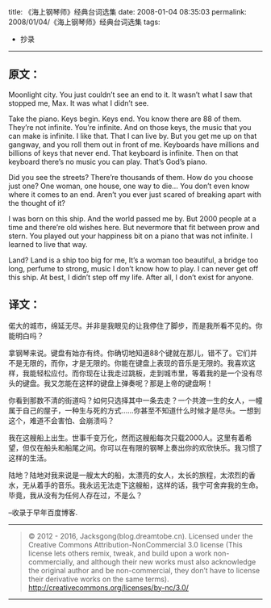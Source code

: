 title: 《海上钢琴师》经典台词选集
date: 2008-01-04 08:35:03
permalink: 2008/01/04/《海上钢琴师》经典台词选集
tags:
- 抄录

---

## 原文：

Moonlight city. You just couldn’t see an end to it. It wasn’t what I saw that stopped me, Max. It was what I didn’t see.

<!--more-->

Take the piano. Keys begin. Keys end. You know there are 88 of them. They’re not infinite. You’re infinite. And on those keys, the music that you can make is infinite. I like that. That I can live by. But you get me up on that gangway, and you roll them out in front of me. Keyboards have millions and billions of keys that never end. That keyboard is infinite. Then on that keyboard there’s no music you can play. That’s God’s piano.

Did you see the streets? There’re thousands of them. How do you choose just one? One woman, one house, one way to die… You don’t even know where it comes to an end. Aren’t you ever just scared of breaking apart with the thought of it?

I was born on this ship. And the world passed me by. But 2000 people at a time and there’re old wishes here. But nevermore that fit between prow and stern. You played out your happiness bit on a piano that was not infinite. I learned to live that way.

Land? Land is a ship too big for me, It’s a woman too beautiful, a bridge too long, perfume to strong, music I don’t know how to play. I can never get off this ship. At best, I didn’t step off my life. After all, I don’t exist for anyone.

## 译文：

偌大的城市，绵延无尽。并非是我眼见的让我停住了脚步，而是我所看不见的。你能明白吗？

拿钢琴来说。键盘有始亦有终。你确切地知道88个键就在那儿，错不了。它们并不是无限的，而你，才是无限的。你能在键盘上表现的音乐是无限的。我喜欢这样，我能轻松应付。而你现在让我走过跳板，走到城市里，等着我的是一个没有尽头的键盘。我又怎能在这样的键盘上弹奏呢？那是上帝的键盘啊！

你看到那数不清的街道吗？如何只选择其中一条去走？一个共渡一生的女人，一幢属于自己的屋子，一种生与死的方式……你甚至不知道什么时候才是尽头。一想到这个，难道不会害怕、会崩溃吗？

我在这艘船上出生。世事千变万化，然而这艘船每次只载2000人。这里有着希望，但仅在船头和船尾之间。你可以在有限的钢琴上奏出你的欢欣快乐。我习惯了这样的生活。

陆地？陆地对我来说是一艘太大的船，太漂亮的女人，太长的旅程，太浓烈的香水，无从着手的音乐。我永远无法走下这艘船，这样的话，我宁可舍弃我的生命。毕竟，我从没有为任何人存在过，不是么？

–收录于早年百度博客.

---

> © 2012 - 2016, Jacksgong(blog.dreamtobe.cn). Licensed under the Creative Commons Attribution-NonCommercial 3.0 license (This license lets others remix, tweak, and build upon a work non-commercially, and although their new works must also acknowledge the original author and be non-commercial, they don’t have to license their derivative works on the same terms). http://creativecommons.org/licenses/by-nc/3.0/

---
